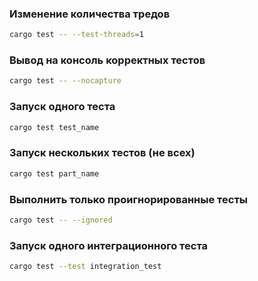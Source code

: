 ### Изменение количества тредов

```bash
cargo test -- --test-threads=1
```

### Вывод на консоль корректных тестов

```bash
cargo test -- --nocapture
```

### Запуск одного теста

```bash
cargo test test_name
```

### Запуск нескольких тестов (не всех)

```bash
cargo test part_name
```

### Выполнить только проигнорированные тесты

```bash
cargo test -- --ignored
```

### Запуск одного интеграционного теста

```bash
cargo test --test integration_test
```